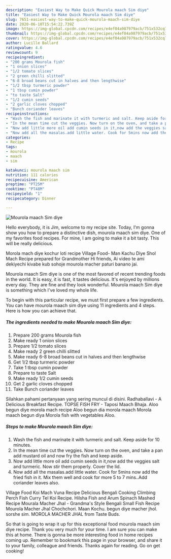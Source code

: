 ```yaml
---
description: "Easiest Way to Make Quick Mourola maach Sim diye"
title: "Easiest Way to Make Quick Mourola maach Sim diye"
slug: 7651-easiest-way-to-make-quick-mourola-maach-sim-diye
date: 2020-06-10T15:54:22.739Z
image: https://img-global.cpcdn.com/recipes/e4ef04a987979acb/751x532cq70/mourola-maach-sim-diye-recipe-main-photo.jpg
thumbnail: https://img-global.cpcdn.com/recipes/e4ef04a987979acb/751x532cq70/mourola-maach-sim-diye-recipe-main-photo.jpg
cover: https://img-global.cpcdn.com/recipes/e4ef04a987979acb/751x532cq70/mourola-maach-sim-diye-recipe-main-photo.jpg
author: Lucille Ballard
ratingvalue: 4.6
reviewcount: 9
recipeingredient:
- "200 grams Mourola fish"
- "1 onion slices"
- "1/2 tomato slices"
- "2 green chilli slitted"
- "6-8 broad beans cut in halves and then lengthwise"
- "1/2 tbsp turmeric powder"
- "1 tbsp cumin powder"
- "to taste Salt"
- "1/2 cumin seeds"
- "2 garlic cloves chopped"
- "Bunch coriander leaves"
recipeinstructions:
- "Wash the fish and marinate it with turmeric and salt. Keep aside for 10 minutes."
- "In the mean time cut the veggies. Now turn on the oven, and take a pan add mustard oil and now fry the fish and keep aside."
- "Now add little more oil add cumin seeds in it,now add the veggies salt and turmeric. Now stir them properly. Cover the lid."
- "Now add all the masalas.add little water. Cook for 5mins now add the fried fish in it. Mix them well and cook for more 5 to 7 mins..Add coriander leaves also."
categories:
- Recipe
tags:
- mourola
- maach
- sim

katakunci: mourola maach sim 
nutrition: 111 calories
recipecuisine: American
preptime: "PT25M"
cooktime: "PT48M"
recipeyield: "1"
recipecategory: Dinner

---
```



![Mourola maach Sim diye](https://img-global.cpcdn.com/recipes/e4ef04a987979acb/751x532cq70/mourola-maach-sim-diye-recipe-main-photo.jpg)

Hello everybody, it is Jim, welcome to my recipe site. Today, I'm gonna show you how to prepare a distinctive dish, mourola maach sim diye. One of my favorites food recipes. For mine, I am going to make it a bit tasty. This will be really delicious.

Morola mach diye kochur loti recipe Village Food- Man Kachu Diye Shol Mach Recipe prepared for Grandmother Hi friends, Ai video te ami dekiyechi kivabe kub sohoje mourola macher paturi banano jai.

Mourola maach Sim diye is one of the most favored of recent trending foods in the world. It is easy, it is fast, it tastes delicious. It's enjoyed by millions every day. They are fine and they look wonderful. Mourola maach Sim diye is something which I've loved my whole life.


To begin with this particular recipe, we must first prepare a few ingredients. You can have mourola maach sim diye using 11 ingredients and 4 steps. Here is how you can achieve that.

<!--inarticleads1-->

##### The ingredients needed to make Mourola maach Sim diye:

1. Prepare 200 grams Mourola fish
1. Make ready 1 onion slices
1. Prepare 1/2 tomato slices
1. Make ready 2 green chilli slitted
1. Make ready 6-8 broad beans cut in halves and then lengthwise
1. Get 1/2 tbsp turmeric powder
1. Take 1 tbsp cumin powder
1. Prepare to taste Salt
1. Make ready 1/2 cumin seeds
1. Get 2 garlic cloves chopped
1. Take Bunch coriander leaves


Silahkan pahami pertanyaan yang sering muncul di disini. Radhaballavi - A Delicious Breakfast Recipe. TOPSE FISH FRY - Taposi Maach Bhaja. Aloo begun diye morola mach recipe Aloo begun dia morola maach Morola maach begun diya Morola fish with vegetables Aloo. 

<!--inarticleads2-->

##### Steps to make Mourola maach Sim diye:

1. Wash the fish and marinate it with turmeric and salt. Keep aside for 10 minutes.
1. In the mean time cut the veggies. Now turn on the oven, and take a pan add mustard oil and now fry the fish and keep aside.
1. Now add little more oil add cumin seeds in it,now add the veggies salt and turmeric. Now stir them properly. Cover the lid.
1. Now add all the masalas.add little water. Cook for 5mins now add the fried fish in it. Mix them well and cook for more 5 to 7 mins..Add coriander leaves also.


Village Food Koi Mach Vuna Recipe Delicious Bengali Cooking Climbing Perch Fish Curry Tel Koi Recipe. Hilsha Fish and Arum Spinach Mashed Recipe Mourala Macher Jhal - Grandma&#39;s Style Bengali Small Fish Recipe Mourola Macher Jhal Chochchori. Maan Kochu. begun diye macher jhol. sorshe sim. MOROLA MACHER JHAL from Taste Buds. 

So that is going to wrap it up for this exceptional food mourola maach sim diye recipe. Thank you very much for your time. I am sure you can make this at home. There is gonna be more interesting food in home recipes coming up. Remember to bookmark this page in your browser, and share it to your family, colleague and friends. Thanks again for reading. Go on get cooking!
